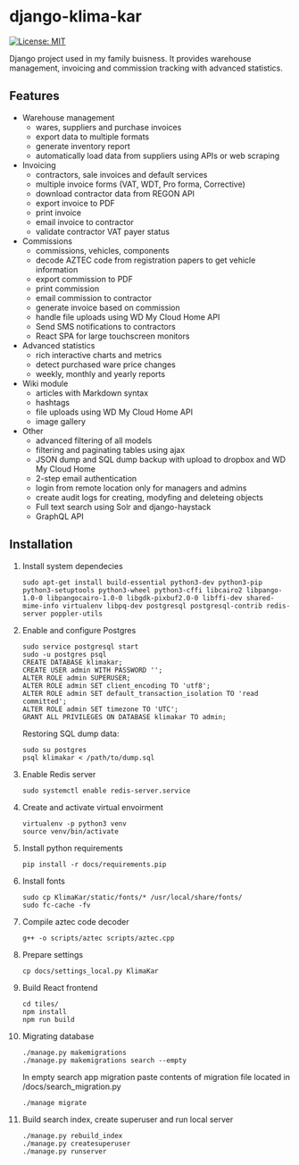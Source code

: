 # django-klima-kar

[![License: MIT](https://img.shields.io/badge/License-MIT-yellow.svg)](https://github.com/karpiq24/django-klima-kar/blob/master/LICENSE)

Django project used in my family buisness. It provides warehouse management, invoicing and commission tracking with advanced statistics.

## Features

-   Warehouse management
    -   wares, suppliers and purchase invoices
    -   export data to multiple formats
    -   generate inventory report
    -   automatically load data from suppliers using APIs or web scraping
-   Invoicing
    -   contractors, sale invoices and default services
    -   multiple invoice forms (VAT, WDT, Pro forma, Corrective)
    -   download contractor data from REGON API
    -   export invoice to PDF
    -   print invoice
    -   email invoice to contractor
    -   validate contractor VAT payer status
-   Commissions
    -   commissions, vehicles, components
    -   decode AZTEC code from registration papers to get vehicle information
    -   export commission to PDF
    -   print commission
    -   email commission to contractor
    -   generate invoice based on commission
    -   handle file uploads using WD My Cloud Home API
    -   Send SMS notifications to contractors
    -   React SPA for large touchscreen monitors
-   Advanced statistics
    -   rich interactive charts and metrics
    -   detect purchased ware price changes
    -   weekly, monthly and yearly reports
-   Wiki module
    - articles with Markdown syntax
    - hashtags
    - file uploads using WD My Cloud Home API
    - image gallery
-   Other
    -   advanced filtering of all models
    -   filtering and paginating tables using ajax
    -   JSON dump and SQL dump backup with upload to dropbox and WD My Cloud Home
    -   2-step email authentication
    -   login from remote location only for managers and admins
    -   create audit logs for creating, modyfing and deleteing objects
    -   Full text search using Solr and django-haystack
    -   GraphQL API

## Installation

1. Install system dependecies
    ```
    sudo apt-get install build-essential python3-dev python3-pip python3-setuptools python3-wheel python3-cffi libcairo2 libpango-1.0-0 libpangocairo-1.0-0 libgdk-pixbuf2.0-0 libffi-dev shared-mime-info virtualenv libpq-dev postgresql postgresql-contrib redis-server poppler-utils
    ```
2. Enable and configure Postgres
    ```
    sudo service postgresql start
    sudo -u postgres psql
    CREATE DATABASE klimakar;
    CREATE USER admin WITH PASSWORD '';
    ALTER ROLE admin SUPERUSER;
    ALTER ROLE admin SET client_encoding TO 'utf8';
    ALTER ROLE admin SET default_transaction_isolation TO 'read committed';
    ALTER ROLE admin SET timezone TO 'UTC';
    GRANT ALL PRIVILEGES ON DATABASE klimakar TO admin;
    ```
    Restoring SQL dump data:
    ```
    sudo su postgres
    psql klimakar < /path/to/dump.sql
    ```
3. Enable Redis server
    ```
    sudo systemctl enable redis-server.service
    ```
4. Create and activate virtual envoirment
    ```
    virtualenv -p python3 venv
    source venv/bin/activate
    ```
5. Install python requirements
    ```
    pip install -r docs/requirements.pip
    ```
6. Install fonts
    ```
    sudo cp KlimaKar/static/fonts/* /usr/local/share/fonts/
    sudo fc-cache -fv
    ```
7. Compile aztec code decoder
    ```
    g++ -o scripts/aztec scripts/aztec.cpp
    ```
8. Prepare settings
    ```
    cp docs/settings_local.py KlimaKar
    ```
9. Build React frontend
    ```
    cd tiles/
    npm install
    npm run build
    ```
10. Migrating database
    ```
    ./manage.py makemigrations
    ./manage.py makemigrations search --empty
    ```
    In empty search app migration paste contents of migration file located in /docs/search_migration.py
    ```
    ./manage migrate
    ```
11. Build search index, create superuser and run local server
    ```
    ./manage.py rebuild_index
    ./manage.py createsuperuser
    ./manage.py runserver
    ```

